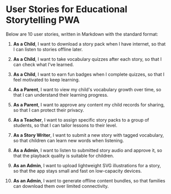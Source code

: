 # User Stories for Educational Storytelling PWA

Below are 10 user stories, written in Markdown with the standard format:

1. **As a Child**, I want to download a story pack when I have internet, so that I can listen to stories offline later.

2. **As a Child**, I want to take vocabulary quizzes after each story, so that I can check what I’ve learned.

3. **As a Child**, I want to earn fun badges when I complete quizzes, so that I feel motivated to keep learning.

4. **As a Parent**, I want to view my child's vocabulary growth over time, so that I can understand their learning progress.

5. **As a Parent**, I want to approve any content my child records for sharing, so that I can protect their privacy.

6. **As a Teacher**, I want to assign specific story packs to a group of students, so that I can tailor lessons to their level.

7. **As a Story Writer**, I want to submit a new story with tagged vocabulary, so that children can learn new words when listening.

8. **As a Admin**, I want to listen to submitted story audio and approve it, so that the playback quality is suitable for children.

9. **As an Admin**, I want to upload lightweight SVG illustrations for a story, so that the app stays small and fast on low-capacity devices.

10. **As an Admin**, I want to generate offline content bundles, so that families can download them over limited connectivity.

